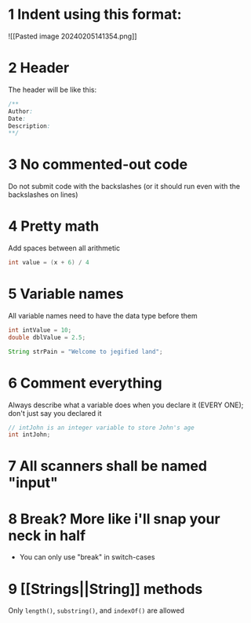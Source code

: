 # 1 Indent using this format:
![[Pasted image 20240205141354.png]]
# 2 Header
The header will be like this:
```java
/**
Author:
Date:
Description:
**/
```
# 3 No commented-out code
Do not submit code with the backslashes (or it should run even with the backslashes on lines)

# 4 Pretty math
Add spaces between all arithmetic 
```java
int value = (x + 6) / 4
```

# 5 Variable names
All variable names need to have the data type before them
```java
int intValue = 10;
double dblValue = 2.5;

String strPain = "Welcome to jegified land";
```

# 6 Comment everything
Always describe what a variable does when you declare it (EVERY ONE); don't just say you declared it
```java
// intJohn is an integer variable to store John's age
int intJohn;
```

# 7 All scanners shall be named "input"

# 8 Break? More like i'll snap your neck in half
* You can only use "break" in switch-cases

# 9 [[Strings||String]] methods
Only `length()`, `substring()`, and `indexOf()` are allowed
